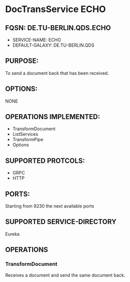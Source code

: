# DocTransService ECHO

## FQSN: DE.TU-BERLIN.QDS.ECHO
 
- SERVICE-NAME: ECHO
- DEFAULT-GALAXY: DE.TU-BERLIN.QDS

## PURPOSE:

To send a document back that has been received.

## OPTIONS:

NONE

## OPERATIONS IMPLEMENTED:

- TransformDocument
- ListServices
- TransformPipe
- Options

## SUPPORTED PROTCOLS:

- GRPC
- HTTP

## PORTS:

Starting from 9230 the next available ports

## SUPPORTED SERVICE-DIRECTORY

Eureka

## OPERATIONS

### TransformDocument

Receives a document and send the same document back. 


